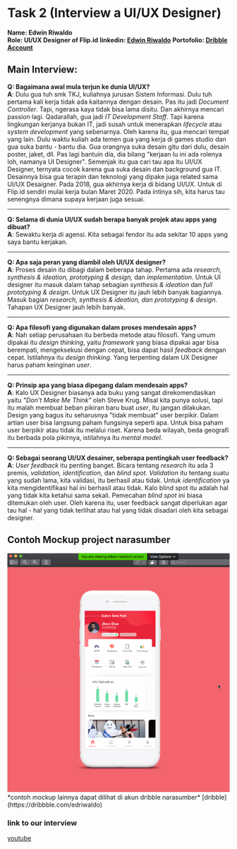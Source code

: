 # Task 2 (Interview a UI/UX Designer)<br>
**Name: Edwin Riwaldo <br>
Role: UI/UX Designer of Flip.id**
**linkedin: [Edwin Riwaldo](https://id.linkedin.com/in/edwin-riwaldo-7a1a68122?challengeId=AQHccPZFtS90KQAAAXTU6HsII8A4aqNhebBWolvvHV-s63vYiBvxkBJ2zzMit5cwqXne51WdW6IT8mZ1t0wV-qPhf9j_xgvdhg&submissionId=7de9cf55-b8f5-3816-b74a-b9bc6744035b)**
**Portofolio: [Dribble Account](https://dribbble.com/edriwaldo)**

## Main Interview:
 **Q: Bagaimana awal mula terjun ke dunia UI/UX?<br>
A**: Dulu gua tuh smk TKJ, kuliahnya jurusan Sistem Informasi. Dulu tuh pertama kali kerja tidak ada kaitannya dengan desain. Pas itu jadi *Document Controller*. Tapi, ngerasa kaya tidak bisa lama disitu. Dan akhirnya mencari passion lagi. Qadarallah, gua jadi *IT Development Staff*. Tapi karena lingkungan kerjanya bukan IT, jadi susah untuk menerapkan *lifecycle* atau *system development* yang sebenarnya. Oleh karena itu, gua mencari tempat yang lain. Dulu waktu kuliah ada temen gua yang kerja di games studio dan gua suka bantu - bantu dia. Gua orangnya suka desain gitu dari dulu, desain poster, jaket, dll. Pas lagi bantuin dia, dia bilang "kerjaan lu ini ada rolenya loh, namanya UI Designer". Semenjak itu gua cari tau apa itu UI/UX Designer, ternyata cocok karena gua suka desain dan background gua IT. Desainnya bisa gua terapin dan teknologi yang dipake juga related sama UI/UX Desaigner. Pada 2018, gua akhirnya kerja di bidang UI/UX. Untuk di Flip.id sendiri mulai kerja bulan Maret 2020. Pada intinya sih, kita harus tau senengnya dimana supaya kerjaan juga sesuai.
<hr>

**Q: Selama di dunia UI/UX sudah berapa banyak projek atau apps yang dibuat?<br>
A**: Sewaktu kerja di agensi. Kita sebagai fendor itu ada sekitar 10 apps yang saya bantu kerjakan.
<hr>

**Q: Apa saja peran yang diambil oleh UI/UX designer?<br>
A**: Proses desain itu dibagi dalam beberapa tahap. Pertama ada *research, synthesis & ideation, prototyping & design,* dan *implementation*. Untuk UI designer itu masuk dalam tahap sebagian *synthesis & ideation* dan *full prototyping & design*. Untuk UX Designer itu jauh lebih banyak bagiannya. Masuk bagian *research, synthesis & ideation, dan prototyping & design*. Tahapan UX Designer jauh lebih banyak.
<hr>

**Q: Apa filosofi yang digunakan dalam proses mendesain apps?<br>
A**: Nah setiap perusahaan itu berbeda metode atau filosofi. Yang umum dipakai itu *design thinking*, yaitu *framework* yang biasa dipakai agar bisa berempati, mengeksekusi dengan cepat, bisa dapat hasil *feedback* dengan cepat. Istilahnya itu *design thinking*. Yang terpenting dalam UX Designer harus paham keinginan *user*.
<hr>

**Q: Prinsip apa yang biasa dipegang dalam mendesain apps?<br>
A**: Kalo UX Designer biasanya ada buku yang sangat direkomendasikan yaitu *"Don't Make Me Think"* oleh Steve Krug. Misal kita punya solusi, tapi itu malah membuat beban pikiran baru buat *user*, itu jangan dilakukan. Design yang bagus itu seharusnya "tidak membuat" user berpikir. Dalam artian user bisa langsung paham fungsinya seperti apa. Untuk bisa paham user berpikir atau tidak itu melalui riset. Karena beda wilayah, beda geografi itu berbada pola pikirnya, istilahnya itu *mental model*.
<hr>

**Q: Sebagai seorang UI/UX desainer, seberapa pentingkah user feedback?<br>
A**: *User feedback* itu penting banget. Bicara tentang *research* itu ada 3 premis, *validation, identification,* dan *blind spot*. *Validation* itu tentang suatu yang sudah lama, kita validasi, itu berhasil atau tidak. Untuk *identification* ya kita mengidentifikasi hal ini berhasil atau tidak. Kalo blind spot itu adalah hal yang tidak kita ketahui sama sekali. Pemecahan *blind spot* ini biasa ditemukan oleh user. Oleh karena itu, user feedback sangat diperlukan agar tau hal - hal yang tidak terlihat atau hal yang tidak disadari oleh kita sebagai designer.

## Contoh Mockup project narasumber ##
<img src ='mockup/mockup1.png'>
*contoh mockup lainnya dapat dilihat di akun dribble narasumber* [dribble](https://dribbble.com/edriwaldo)

### link to our interview ###
[youtube](https://www.youtube.com/watch?v=APQJQc1q9KA&feature=youtu.be)
